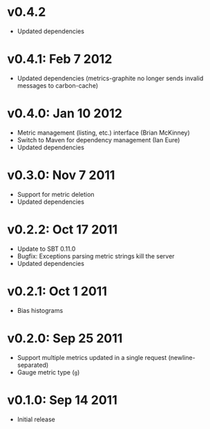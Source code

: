 v0.4.2
======

* Updated dependencies

v0.4.1: Feb 7 2012
==================

* Updated dependencies (metrics-graphite no longer sends invalid messages to
  carbon-cache)

v0.4.0: Jan 10 2012
===================

* Metric management (listing, etc.) interface (Brian McKinney)
* Switch to Maven for dependency management (Ian Eure)
* Updated dependencies

v0.3.0: Nov 7 2011
==================

* Support for metric deletion
* Updated dependencies

v0.2.2: Oct 17 2011
===================

* Update to SBT 0.11.0
* Bugfix: Exceptions parsing metric strings kill the server
* Updated dependencies

v0.2.1: Oct 1 2011
==================

* Bias histograms

v0.2.0: Sep 25 2011
===================

* Support multiple metrics updated in a single request (newline-separated)
* Gauge metric type (`g`)

v0.1.0: Sep 14 2011
===================

* Initial release
